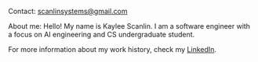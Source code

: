 Contact: scanlinsystems@gmail.com

About me:
Hello! My name is Kaylee Scanlin. I am a software engineer with a focus on AI engineering and CS undergraduate student. 

For more information about my work history, check my [LinkedIn](https://www.linkedin.com/in/kaylee-scanlin-6815b8284/).

